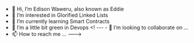 - 👋 Hi, I’m Edison Waweru, also known as Eddie
- 👀 I’m interested in Glorified Linked Lists
- 🌱 I’m currently learning Smart Contracts
- 🌱 I’m a little bit green in Devops
<! --- - 💞️ I’m looking to collaborate on ... 
- 📫 How to reach me ... --->

<!---
edison-waweru/edison-waweru is a ✨ special ✨ repository because its `README.md` (this file) appears on your GitHub profile.
You can click the Preview link to take a look at your changes.
--->
